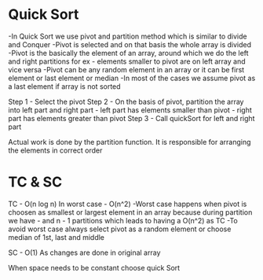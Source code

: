 # Quick Sort

-In Quick Sort we use pivot and partition method which is similar to divide and Conquer
-Pivot is selected and on that basis the whole array is divided
-Pivot is the basically the element of an array, around which we do the left and right partitions for ex - elements smaller to pivot are on left array and vice versa
-Pivot can be any random element in an array or it can be first element or last element or median 
-In most of the cases we assume pivot as a last element if array is not sorted 

Step 1 - Select the pivot 
Step 2 - On the basis of pivot, partition the array into left part and right part 
       - left part has elements smaller than pivot
       - right part has elements greater than pivot
Step 3 - Call quickSort for left and right part 

Actual work is done by the partition function. It is responsible for arranging the elements in correct order

# TC & SC
TC - O(n log n)
In worst case - O(n^2)
-Worst case happens when pivot is choosen as smallest or largest element in an array because during partition we have - and n - 1 partitions which leads to having a O(n^2) as TC
-To avoid worst case always select pivot as a random element or choose median of 1st, last and middle


SC - O(1)
As changes are done in original array 

When space needs to be constant choose quick Sort
